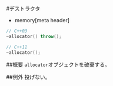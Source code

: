 #デストラクタ
* memory[meta header]

```cpp
// C++03
~allocator() throw();

// C++11
~allocator();
```

##概要
`allocator`オブジェクトを破棄する。


##例外
投げない。


